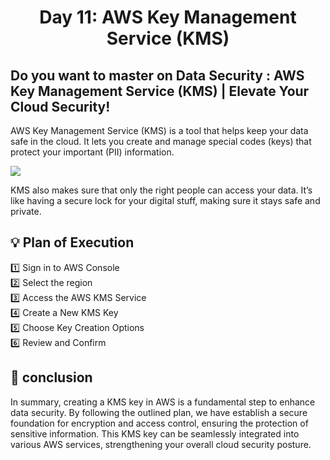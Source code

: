 <p align="center">
  <h1 align="center"?<em> Day 11: AWS Key Management Service (KMS) </em></h1>
  </p>


## Do you want to master on Data Security : AWS Key Management Service (KMS) | Elevate Your Cloud Security!

AWS Key Management Service (KMS) is a tool that helps keep your data safe in the cloud. It lets you create and manage special codes (keys) that protect your important (PII) information.

<img src="https://github.com/iamrajaram1/100-Days-of-AWS-Cloud/blob/main/AWS_Day_11/KMS.gif" ></br>

KMS also makes sure that only the right people can access your data. It’s like having a secure lock for your digital stuff, making sure it stays safe and private.


## 💡 Plan of Execution

1️⃣ Sign in to AWS Console </br>
2️⃣ Select the region </br>
3️⃣ Access the AWS KMS Service </br>
4️⃣ Create a New KMS Key </br>
5️⃣ Choose Key Creation Options </br>
6️⃣ Review and Confirm </br>

## 🥳 conclusion
In summary, creating a KMS key in AWS is a fundamental step to enhance data security. By following the outlined plan, we have establish a secure foundation for encryption and access control, ensuring the protection of sensitive information. This KMS key can be seamlessly integrated into various AWS services, strengthening your overall cloud security posture.
